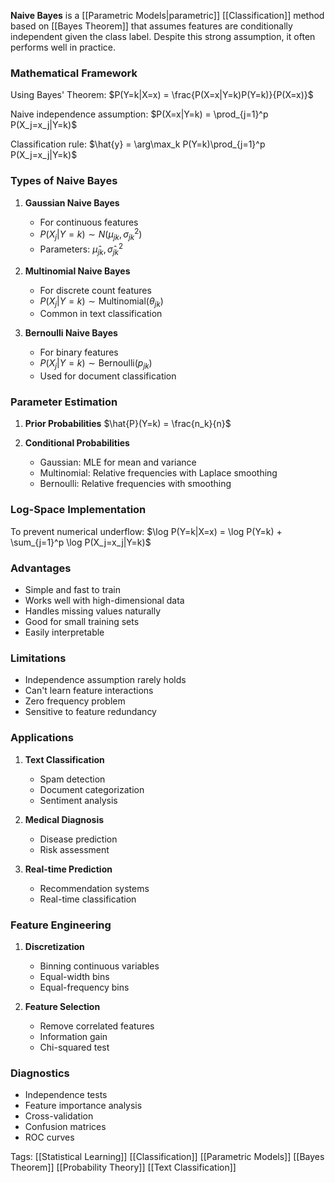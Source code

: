 **Naive Bayes** is a [[Parametric Models|parametric]] [[Classification]] method based on [[Bayes Theorem]] that assumes features are conditionally independent given the class label. Despite this strong assumption, it often performs well in practice.

### Mathematical Framework

Using Bayes' Theorem:
$P(Y=k|X=x) = \frac{P(X=x|Y=k)P(Y=k)}{P(X=x)}$

Naive independence assumption:
$P(X=x|Y=k) = \prod_{j=1}^p P(X_j=x_j|Y=k)$

Classification rule:
$\hat{y} = \arg\max_k P(Y=k)\prod_{j=1}^p P(X_j=x_j|Y=k)$

### Types of Naive Bayes

1. **Gaussian Naive Bayes**
   - For continuous features
   - $P(X_j|Y=k) \sim N(\mu_{jk}, \sigma_{jk}^2)$
   - Parameters: $\hat{\mu}_{jk}, \hat{\sigma}_{jk}^2$

2. **Multinomial Naive Bayes**
   - For discrete count features
   - $P(X_j|Y=k) \sim \text{Multinomial}(\theta_{jk})$
   - Common in text classification

3. **Bernoulli Naive Bayes**
   - For binary features
   - $P(X_j|Y=k) \sim \text{Bernoulli}(p_{jk})$
   - Used for document classification

### Parameter Estimation

1. **Prior Probabilities**
   $\hat{P}(Y=k) = \frac{n_k}{n}$

2. **Conditional Probabilities**
   - Gaussian: MLE for mean and variance
   - Multinomial: Relative frequencies with Laplace smoothing
   - Bernoulli: Relative frequencies with smoothing

### Log-Space Implementation
To prevent numerical underflow:
$\log P(Y=k|X=x) = \log P(Y=k) + \sum_{j=1}^p \log P(X_j=x_j|Y=k)$

### Advantages
- Simple and fast to train
- Works well with high-dimensional data
- Handles missing values naturally
- Good for small training sets
- Easily interpretable

### Limitations
- Independence assumption rarely holds
- Can't learn feature interactions
- Zero frequency problem
- Sensitive to feature redundancy

### Applications
1. **Text Classification**
   - Spam detection
   - Document categorization
   - Sentiment analysis

2. **Medical Diagnosis**
   - Disease prediction
   - Risk assessment

3. **Real-time Prediction**
   - Recommendation systems
   - Real-time classification

### Feature Engineering
1. **Discretization**
   - Binning continuous variables
   - Equal-width bins
   - Equal-frequency bins

2. **Feature Selection**
   - Remove correlated features
   - Information gain
   - Chi-squared test

### Diagnostics
- Independence tests
- Feature importance analysis
- Cross-validation
- Confusion matrices
- ROC curves

Tags:
[[Statistical Learning]]
[[Classification]]
[[Parametric Models]]
[[Bayes Theorem]]
[[Probability Theory]]
[[Text Classification]]
